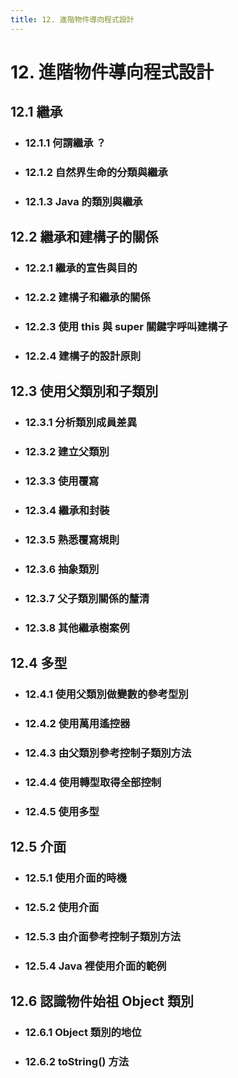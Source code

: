 ```yaml
---
title: 12. 進階物件導向程式設計
---
```


# 12. 進階物件導向程式設計
## 12.1 繼承
  - ### 12.1.1 何謂繼承 ？
  - ### 12.1.2 自然界生命的分類與繼承
  - ### 12.1.3 Java 的類別與繼承

## 12.2 繼承和建構子的關係
  - ### 12.2.1 繼承的宣告與目的
  - ### 12.2.2 建構子和繼承的關係
  - ### 12.2.3 使用 this 與 super 關鍵字呼叫建構子
  - ### 12.2.4 建構子的設計原則

## 12.3 使用父類別和子類別
  - ### 12.3.1 分析類別成員差異
  - ### 12.3.2 建立父類別
  - ### 12.3.3 使用覆寫
  - ### 12.3.4 繼承和封裝
  - ### 12.3.5 熟悉覆寫規則
  - ### 12.3.6 抽象類別
  - ### 12.3.7 父子類別關係的釐清
  - ### 12.3.8 其他繼承樹案例

## 12.4 多型
  - ### 12.4.1 使用父類別做變數的參考型別
  - ### 12.4.2 使用萬用遙控器
  - ### 12.4.3 由父類別參考控制子類別方法
  - ### 12.4.4 使用轉型取得全部控制
  - ### 12.4.5 使用多型

## 12.5 介面
  - ### 12.5.1 使用介面的時機
  - ### 12.5.2 使用介面
  - ### 12.5.3 由介面參考控制子類別方法
  - ### 12.5.4 Java 裡使用介面的範例

## 12.6 認識物件始祖 Object 類別
  - ### 12.6.1 Object 類別的地位
  - ### 12.6.2 toString() 方法